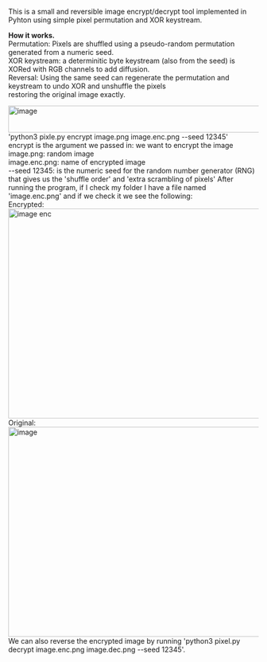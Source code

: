 This is a small and reversible image encrypt/decrypt tool implemented in Pyhton using simple pixel permutation and XOR keystream.

**How it works.**\
Permutation: Pixels are shuffled using a pseudo-random permutation generated from a numeric seed.\
XOR keystream: a determinitic byte keystream (also from the seed) is XORed with RGB channels to add diffusion.\
Reversal: Using the same seed can regenerate the permutation and keystream to undo XOR and unshuffle the pixels\
restoring the original image exactly.

<img width="683" height="54" alt="image" src="https://github.com/user-attachments/assets/5e48990d-e95f-4a7e-96e6-333157cd0c94" />\
'python3 pixle.py encrypt image.png image.enc.png --seed 12345'\
encrypt is the argument we passed in: we want to encrypt the image\
image.png: random image\
image.enc.png: name of encrypted image\
--seed 12345: is the numeric seed for the random number generator (RNG) that gives us the 'shuffle order' and 'extra scrambling of pixels'
After running the program, if I check my folder I have a file named 'image.enc.png' and if we check it we see the following:\
Encrypted:\
<img width="514" height="422" alt="image enc" src="https://github.com/user-attachments/assets/3ca05077-56d0-4261-a592-bc542a54e95b" />\
Original:\
<img width="514" height="422" alt="image" src="https://github.com/user-attachments/assets/04ec9f33-ae45-4add-8a19-b6d12566b031" />\
We can also reverse the encrypted image by running 'python3 pixel.py decrypt image.enc.png image.dec.png --seed 12345'.
